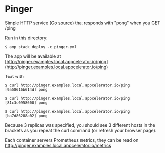 Pinger
======

Simple HTTP service (Go [source](https://github.com/subfuzion/docker-pinger)) that responds with "pong" when you GET /ping

Run in this directory:

    $ amp stack deploy -c pinger.yml

The app will be available at [http://pinger.examples.local.appcelerator.io/ping](http://pinger.examples.local.appcelerator.io/ping)

Test with

    $ curl http://pinger.examples.local.appcelerator.io/ping
    [9a58616b614d] pong

    $ curl http://pinger.examples.local.appcelerator.io/ping
    [81c3c0958600] pong

    $ curl http://pinger.examples.local.appcelerator.io/ping
    [ba7d86288a02] pong

Because 3 replicas was specified, you should see 3 different hosts in
the brackets as you repeat the curl command (or refresh your browser page).

Each container servers Prometheus metrics, they can be read on http://pinger.examples.local.appcelerator.io/metrics

